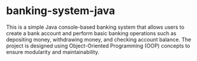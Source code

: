 # banking-system-java
This is a simple Java console-based banking system that allows users to create a bank account and perform basic banking operations such as depositing money, withdrawing money, and checking account balance. The project is designed using Object-Oriented Programming (OOP) concepts to ensure modularity and maintainability.
